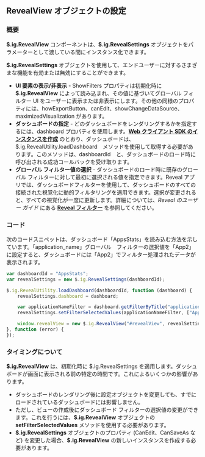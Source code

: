 ## RevealView オブジェクトの設定

### 概要

**$.ig.RevealView** コンポーネントは、**\$.ig.RevealSettings** オブジェクトをパラメーターとして渡している間にインスタンス化できます。

**$.ig.RevealSettings** オブジェクトを使用して、エンドユーザーに対するさまざまな機能を有効または無効にすることができます。

  - **UI 要素の表示/非表示** - ShowFilters プロパティは初期化時に **$.ig.RevealView** によって読み込まれ、その値に基づいてグローバル フィルター UI をユーザーに表示または非表示にします。その他の同様のプロパティには、howExportButton、canEdit、showChangeDataSource、maximizedVisualization があります。
  - **ダッシュボードの指定** - どのダッシュボードをレンダリングするかを指定するには、dashboard プロパティを使用します。[**Web クライアント SDK のインスタンスを作成**](~/jp/developer/general/setup-configuration-web.html#instantiate-web-client-sdk) のとおり、ダッシュボードは、$.ig.RevealUtility.loadDashboard　メソッドを使用して取得する必要があります。このメソッドは、dashboardId　と、ダッシュボードのロード時に呼び出される成功コールバックを受け取ります。
  - **グローバル フィルター値の選択** - ダッシュボードのロード時に既存のグローバル
    フィルターに対して最初に選択される値を指定できます。Reveal アプリでは、ダッシュボードフィルターを使用して、ダッシュボードのすべての接続された視覚化に動的フィルタリングを適用できます。選択が変更されると、すべての視覚化が一度に更新します。詳細については、_Reveal のユーザー ガイド_ にある [**Reveal フィルター**](https://www.revealbi.io/help/filters) を参照してください。

### コード

次のコードスニペットは、ダッシュボード「AppsStats」を読み込む方法を示しています。「application\_name」グローバル　フィルターの選択値を「App2」に設定すると、ダッシュボードには「App2」でフィルター処理されたデータが表示されます。

``` js
var dashboardId = "AppsStats";
var revealSettings = new $.ig.RevealSettings(dashboardId);

$.ig.RevealUtility.loadDashboard(dashboardId, function (dashboard) {
    revealSettings.dashboard = dashboard;

    var applicationNameFilter = dashboard.getFilterByTitle("application_name");
    revealSettings.setFilterSelectedValues(applicationNameFilter, ["App2"]);

    window.revealView = new $.ig.RevealView("#revealView", revealSettings);
}, function (error) {
});
```

### タイミングについて

**\$.ig.RevealView** は、初期化時に $.ig.RevealSettings を適用します。ダッシュボードが画面に表示される前の特定の時間です。これによるいくつかの影響があります。

  - ダッシュボードのレンダリング後に設定オブジェクトを変更しても、すでにロードされているダッシュボードには影響しません。
  - ただし、ビューの作成後にダッシュボード フィルターの選択値の変更ができます。これを行うには、**$.ig.RevealView** オブジェクトの **setFilterSelectedValues** メソッドを使用する必要があります。
  - **$.ig.RevealSettings** オブジェクトのプロパティ (CanEdit、CanSaveAs など)
    を変更した場合、**\$.ig.RevealView** の新しいインスタンスを作成する必要があります。
